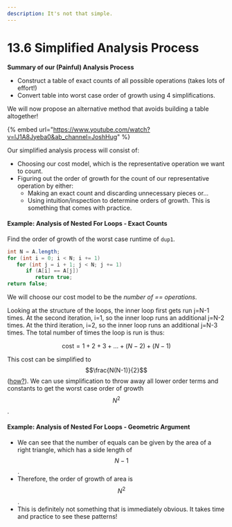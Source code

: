```yaml
---
description: It's not that simple.
---
```


# 13.6 Simplified Analysis Process

**Summary of our (Painful) Analysis Process**

* Construct a table of exact counts of all possible operations (takes lots of effort!)
* Convert table into worst case order of growth using 4 simplifications.

We will now propose an alternative method that avoids building a table altogether!

{% embed url="https://www.youtube.com/watch?v=lJ1A8Jyeba0&ab_channel=JoshHug" %}

Our simplified analysis process will consist of:

* Choosing our cost model, which is the representative operation we want to count.
* Figuring out the order of growth for the count of our representative operation by either:
  * Making an exact count and discarding unnecessary pieces or...
  * Using intuition/inspection to determine orders of growth. This is something that comes with practice.

#### Example: Analysis of Nested For Loops - Exact Counts

Find the order of growth of the worst case runtime of `dup1`.

```java
int N = A.length;
for (int i = 0; i < N; i += 1)
   for (int j = i + 1; j < N; j += 1)
      if (A[i] == A[j])
         return true;
return false;
```

We will choose our cost model to be the _number of == operations_.&#x20;

Looking at the structure of the loops, the inner loop first gets run j=N-1 times. At the second iteration, i=1, so the inner loop runs an additional j=N-2 times. At the third iteration, i=2, so the inner loop runs an additional j=N-3 times. The total number of times the loop is run is thus:

$$\text{cost} = 1 + 2 + 3 + \ldots + (N-2) + (N-1)$$

This cost can be simplified to $$\frac{N(N-1)}{2}$$ ([how?](https://en.wikipedia.org/wiki/1\_%2B\_2\_%2B\_3\_%2B\_4\_%2B\_%E2%8B%AF)). We can use simplification to throw away all lower order terms and constants to get the worst case order of growth $$N^2$$.

#### Example: Analysis of Nested For Loops - Geometric Argument

* We can see that the number of equals can be given by the area of a right triangle, which has a side length of $$N- 1$$.
* Therefore, the order of growth of area is $$N^2$$.​​
* This is definitely not something that is immediately obvious. It takes time and practice to see these patterns!
